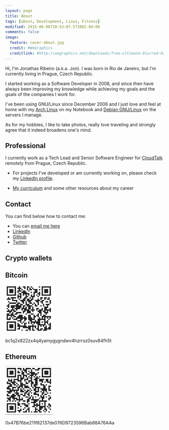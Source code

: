 ```yaml
---
layout: page
title: About
tags: [about, Development, Linux, Fitness]
modified: 2015-06-06T20:53:07.573882-04:00
comments: false
image:
  feature: cover-about.jpg
  credit: #WeGraphics
  creditlink: #http://wegraphics.net/downloads/free-ultimate-blurred-background-pack/
---
```

 
Hi, I'm Jonathas Ribeiro (a.k.a. Jon). I was born in Rio de Janeiro, but I'm currently living in Prague, Czech Republic.

I started working as a Software Developer in 2008, and since then have always been improving my knowledge while achieving my goals and the goals of the companies I work for.

I've been using GNU/Linux since December 2006 and I just love and feel at home with my [Arch Linux](http://archlinux.org) on my Notebook and [Debian GNU/Linux](http://debian.org) on the servers I manage.

As for my hobbies, I like to take photos, really love traveling and strongly agree that it indeed broadens one's mind.

## Professional

I currently work as a Tech Lead and Senior Software Engineer for [CloudTalk](https://www.cloudtalk.io/) remotely from Prague, Czech Republic.

* For projects I've developed or am currently working on, please check my [LinkedIn profile](https://www.linkedin.com/in/jonathasribeiro/).

* [My curriculum](https://jonathas.com/curriculum-vitae) and some other resources about my career

## Contact

You can find below how to contact me:

* You can [email me here](mailto:contact@jonathas.com)
* [LinkedIn](https://linkedin.com/in/jonathasribeiro)
* [Github](https://github.com/jonathas)
* [Twitter](https://twitter.com/jonathasrr)

## Crypto wallets

## Bitcoin

![Bitcoin](../images/btc.png "bc1q2x822zx4q4yamygygndwv4hzrrsz0suv84fh5t")

bc1q2x822zx4q4yamygygndwv4hzrrsz0suv84fh5t

## Ethereum

![Ethereum](../images/eth.png "0x47B76be211f82137de076D9723596Bab88A76AAa")

0x47B76be211f82137de076D9723596Bab88A76AAa
